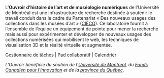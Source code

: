 L’**Ouvroir d’histoire de l’art et de muséologie numériques** de l’Université de Montréal est une infrastructure de recherche destinée à soutenir le travail conduit dans le cadre du Partenariat « Des nouveaux usages des collections dans les musées d’art » ([CIÉCO](https://www.cieco.co)). Ce laboratoire fournit à l’ensemble de l’équipe un équipement de pointe pour mener la recherche mais aussi pour expérimenter et développer de nouveaux usages des collections numérisées qui mobilisent le web, les techniques de visualisation 3D et la réalité virtuelle et augmentée.

[Gestionnaire de tâches](https://github.com/orgs/ouvroir/projects/1) | [Pad collaboratif](https://demo.hedgedoc.org/vMcWp0nwRe-XJGhdmpeC8w#) | [Calendrier](https://github.com/ouvroir/labouvroir/blob/main/calendrier.md)

_L’Ouvroir bénéficie du soutien de l’[Université de Montréal](https://www.umontreal.ca), du [Fonds Canadien pour l’Innovation](https://www.innovation.ca) et de la [province du Québec](https://www.quebec.ca)._

